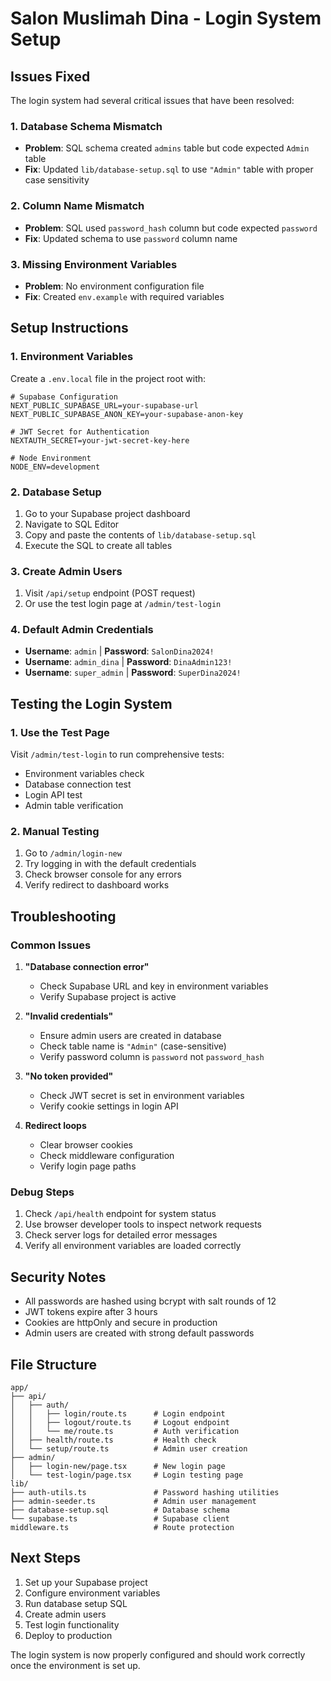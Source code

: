# Salon Muslimah Dina - Login System Setup

## Issues Fixed

The login system had several critical issues that have been resolved:

### 1. Database Schema Mismatch
- **Problem**: SQL schema created `admins` table but code expected `Admin` table
- **Fix**: Updated `lib/database-setup.sql` to use `"Admin"` table with proper case sensitivity

### 2. Column Name Mismatch  
- **Problem**: SQL used `password_hash` column but code expected `password`
- **Fix**: Updated schema to use `password` column name

### 3. Missing Environment Variables
- **Problem**: No environment configuration file
- **Fix**: Created `env.example` with required variables

## Setup Instructions

### 1. Environment Variables
Create a `.env.local` file in the project root with:

```env
# Supabase Configuration
NEXT_PUBLIC_SUPABASE_URL=your-supabase-url
NEXT_PUBLIC_SUPABASE_ANON_KEY=your-supabase-anon-key

# JWT Secret for Authentication
NEXTAUTH_SECRET=your-jwt-secret-key-here

# Node Environment
NODE_ENV=development
```

### 2. Database Setup
1. Go to your Supabase project dashboard
2. Navigate to SQL Editor
3. Copy and paste the contents of `lib/database-setup.sql`
4. Execute the SQL to create all tables

### 3. Create Admin Users
1. Visit `/api/setup` endpoint (POST request)
2. Or use the test login page at `/admin/test-login`

### 4. Default Admin Credentials
- **Username**: `admin` | **Password**: `SalonDina2024!`
- **Username**: `admin_dina` | **Password**: `DinaAdmin123!`
- **Username**: `super_admin` | **Password**: `SuperDina2024!`

## Testing the Login System

### 1. Use the Test Page
Visit `/admin/test-login` to run comprehensive tests:
- Environment variables check
- Database connection test
- Login API test
- Admin table verification

### 2. Manual Testing
1. Go to `/admin/login-new`
2. Try logging in with the default credentials
3. Check browser console for any errors
4. Verify redirect to dashboard works

## Troubleshooting

### Common Issues

1. **"Database connection error"**
   - Check Supabase URL and key in environment variables
   - Verify Supabase project is active

2. **"Invalid credentials"**
   - Ensure admin users are created in database
   - Check table name is `"Admin"` (case-sensitive)
   - Verify password column is `password` not `password_hash`

3. **"No token provided"**
   - Check JWT secret is set in environment variables
   - Verify cookie settings in login API

4. **Redirect loops**
   - Clear browser cookies
   - Check middleware configuration
   - Verify login page paths

### Debug Steps

1. Check `/api/health` endpoint for system status
2. Use browser developer tools to inspect network requests
3. Check server logs for detailed error messages
4. Verify all environment variables are loaded correctly

## Security Notes

- All passwords are hashed using bcrypt with salt rounds of 12
- JWT tokens expire after 3 hours
- Cookies are httpOnly and secure in production
- Admin users are created with strong default passwords

## File Structure

```
app/
├── api/
│   ├── auth/
│   │   ├── login/route.ts      # Login endpoint
│   │   ├── logout/route.ts     # Logout endpoint
│   │   └── me/route.ts         # Auth verification
│   ├── health/route.ts         # Health check
│   └── setup/route.ts          # Admin user creation
├── admin/
│   ├── login-new/page.tsx      # New login page
│   └── test-login/page.tsx     # Login testing page
lib/
├── auth-utils.ts               # Password hashing utilities
├── admin-seeder.ts             # Admin user management
├── database-setup.sql          # Database schema
└── supabase.ts                 # Supabase client
middleware.ts                   # Route protection
```

## Next Steps

1. Set up your Supabase project
2. Configure environment variables
3. Run database setup SQL
4. Create admin users
5. Test login functionality
6. Deploy to production

The login system is now properly configured and should work correctly once the environment is set up.
